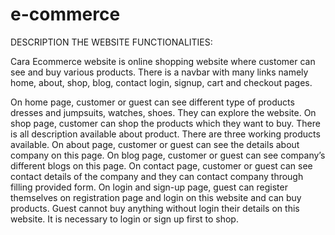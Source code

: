 # e-commerce

DESCRIPTION THE WEBSITE FUNCTIONALITIES: 

Cara Ecommerce website is online shopping website where customer can see and buy various products.  There is a navbar with many links namely home, about, shop, blog, contact login, signup, cart and checkout pages.

On home page, customer or guest can see different type of products dresses and jumpsuits, watches, shoes. They can explore the website.
On shop page, customer can shop the products which they want to buy. There is all description available about product. There are three working products available.
On about page, customer or guest can see the details about company on this page.
On blog page, customer or guest can see company’s different blogs on this page.
On contact page, customer or guest can see contact details of the company and they can contact company through filling provided form.
On login and sign-up page, guest can register themselves on registration page and login on this website and can buy products.
Guest cannot buy anything without login their details on this website. It is necessary to login or sign up first to shop.
